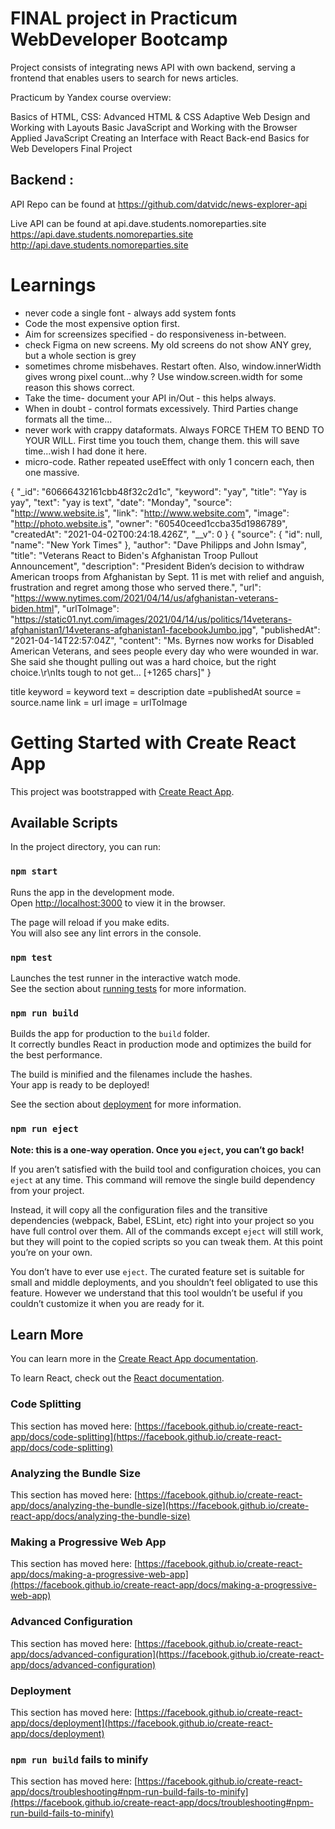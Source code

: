# FINAL project in Practicum WebDeveloper Bootcamp

Project consists of integrating news API with own backend, serving a frontend that enables users to search for news articles.

Practicum by Yandex course overview:

Basics of HTML, CSS:
Advanced HTML & CSS
Adaptive Web Design and Working with Layouts
Basic JavaScript and Working with the Browser
Applied JavaScript
Creating an Interface with React
Back-end Basics for Web Developers
Final Project

## Backend : 
API Repo can be found at 
https://github.com/datvidc/news-explorer-api

Live API can be found at
api.dave.students.nomoreparties.site https://api.dave.students.nomoreparties.site http://api.dave.students.nomoreparties.site


# Learnings
- never code a single font - always add system fonts
- Code the most expensive option first. 
- Aim for screensizes specified - do responsiveness in-between.
- check Figma on new screens. My old screens do not show ANY grey, but a whole section is grey
- sometimes chrome misbehaves. Restart often. Also, window.innerWidth gives wrong pixel count...why ? 
  Use window.screen.width for some reason this shows correct. 
- Take the time- document your API in/Out - this helps always. 
- When in doubt - control formats excessively. Third Parties change formats all the time... 
- never work with crappy dataformats. Always FORCE THEM TO BEND TO YOUR WILL. First time you touch them, change them. 
  this will save time...wish I had done it here.
- micro-code. Rather repeated useEffect with only 1 concern each, then one massive. 




{
    "_id": "60666432161cbb48f32c2d1c",
    "keyword": "yay",
    "title": "Yay is yay",
    "text": "yay is text",
    "date": "Monday",
    "source": "http://www.website.is",
    "link": "http://www.website.com",
    "image": "http://photo.website.is",
    "owner": "60540ceed1ccba35d1986789",
    "createdAt": "2021-04-02T00:24:18.426Z",
    "__v": 0
}
{
    "source": {
        "id": null,
        "name": "New York Times"
    },
    "author": "Dave Philipps and John Ismay",
    "title": "Veterans React to Biden's Afghanistan Troop Pullout Announcement",
    "description": "President Biden’s decision to withdraw American troops from Afghanistan by Sept. 11 is met with relief and anguish, frustration and regret among those who served there.",
    "url": "https://www.nytimes.com/2021/04/14/us/afghanistan-veterans-biden.html",
    "urlToImage": "https://static01.nyt.com/images/2021/04/14/us/politics/14veterans-afghanistan1/14veterans-afghanistan1-facebookJumbo.jpg",
    "publishedAt": "2021-04-14T22:57:04Z",
    "content": "Ms. Byrnes now works for Disabled American Veterans, and sees people every day who were wounded in war. She said she thought pulling out was a hard choice, but the right choice.\r\nIts tough to not get… [+1265 chars]"
}


title
keyword = keyword
text = description
date =publishedAt 
source = source.name
link = url
image = urlToImage



# Getting Started with Create React App

This project was bootstrapped with [Create React App](https://github.com/facebook/create-react-app).

## Available Scripts

In the project directory, you can run:

### `npm start`

Runs the app in the development mode.\
Open [http://localhost:3000](http://localhost:3000) to view it in the browser.

The page will reload if you make edits.\
You will also see any lint errors in the console.

### `npm test`

Launches the test runner in the interactive watch mode.\
See the section about [running tests](https://facebook.github.io/create-react-app/docs/running-tests) for more information.

### `npm run build`

Builds the app for production to the `build` folder.\
It correctly bundles React in production mode and optimizes the build for the best performance.

The build is minified and the filenames include the hashes.\
Your app is ready to be deployed!

See the section about [deployment](https://facebook.github.io/create-react-app/docs/deployment) for more information.

### `npm run eject`

**Note: this is a one-way operation. Once you `eject`, you can’t go back!**

If you aren’t satisfied with the build tool and configuration choices, you can `eject` at any time. This command will remove the single build dependency from your project.

Instead, it will copy all the configuration files and the transitive dependencies (webpack, Babel, ESLint, etc) right into your project so you have full control over them. All of the commands except `eject` will still work, but they will point to the copied scripts so you can tweak them. At this point you’re on your own.

You don’t have to ever use `eject`. The curated feature set is suitable for small and middle deployments, and you shouldn’t feel obligated to use this feature. However we understand that this tool wouldn’t be useful if you couldn’t customize it when you are ready for it.

## Learn More

You can learn more in the [Create React App documentation](https://facebook.github.io/create-react-app/docs/getting-started).

To learn React, check out the [React documentation](https://reactjs.org/).

### Code Splitting

This section has moved here: [https://facebook.github.io/create-react-app/docs/code-splitting](https://facebook.github.io/create-react-app/docs/code-splitting)

### Analyzing the Bundle Size

This section has moved here: [https://facebook.github.io/create-react-app/docs/analyzing-the-bundle-size](https://facebook.github.io/create-react-app/docs/analyzing-the-bundle-size)

### Making a Progressive Web App

This section has moved here: [https://facebook.github.io/create-react-app/docs/making-a-progressive-web-app](https://facebook.github.io/create-react-app/docs/making-a-progressive-web-app)

### Advanced Configuration

This section has moved here: [https://facebook.github.io/create-react-app/docs/advanced-configuration](https://facebook.github.io/create-react-app/docs/advanced-configuration)

### Deployment

This section has moved here: [https://facebook.github.io/create-react-app/docs/deployment](https://facebook.github.io/create-react-app/docs/deployment)

### `npm run build` fails to minify

This section has moved here: [https://facebook.github.io/create-react-app/docs/troubleshooting#npm-run-build-fails-to-minify](https://facebook.github.io/create-react-app/docs/troubleshooting#npm-run-build-fails-to-minify)
